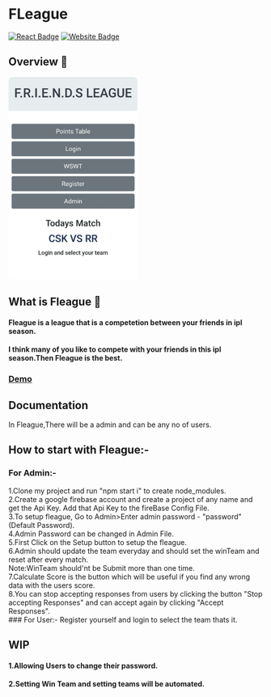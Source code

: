 # FLeague 
[![React Badge](http://img.shields.io/badge/Made%20With-React-blue?style=for-the-badge&logo=react)](https://reactjs.org/)
[![Website Badge](https://img.shields.io/badge/Visit-Now-green?style=for-the-badge&logo=vercel)](https://frndsleague.netlify.app/)

## Overview 👀
<p>
<img src="src/Overview.jpeg" height="400px"  style="border-radius:8px">
</p>

## What is Fleague 🤔

#### Fleague is a league that is a competetion between your friends in ipl season.

#### I think many of you like to compete with your friends in this ipl season.Then Fleague is the best.

### [Demo]


## Documentation

In Fleague,There will be a admin and can be any no of users.

## How to start with Fleague:-
### For Admin:-
<div>
<div>1.Clone my project and run "npm start i" to create node_modules.</div>

<div>2.Create a google firebase account and create a project of any name and get the Api Key. Add that Api Key to the fireBase Config File.</div>

<div>3.To setup fleague, Go to Admin>Enter admin password - "password"(Default Password).</div>

<div>4.Admin Password can be changed in Admin File.</div>

<div>5.First Click on the Setup button to setup the fleague.</div>

<div>6.Admin should update the team everyday and should set the winTeam and reset after every match.</div>

<div>Note:WinTeam should'nt be Submit more than one time.</div>

<div>7.Calculate Score is the button which will be useful if you find any wrong data with the users score.</div>

<div>8.You can stop accepting responses from users by clicking the button "Stop accepting Responses" and can accept again by clicking "Accept Responses".</div>
</div>
### For User:-
Register yourself and login to select the team thats it.

## WIP

#### 1.Allowing Users to change their password.
#### 2.Setting Win Team and setting teams will be automated.

[Demo]:https://frndsleague.netlify.app

